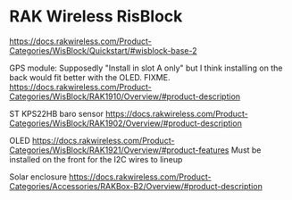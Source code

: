 # RAK Wireless RisBlock

https://docs.rakwireless.com/Product-Categories/WisBlock/Quickstart/#wisblock-base-2

GPS module:
Supposedly "Install in slot A only" but I think installing on the back would fit better with the OLED.  FIXME.
https://docs.rakwireless.com/Product-Categories/WisBlock/RAK1910/Overview/#product-description

ST KPS22HB
baro sensor
https://docs.rakwireless.com/Product-Categories/WisBlock/RAK1902/Overview/#product-description

OLED
https://docs.rakwireless.com/Product-Categories/WisBlock/RAK1921/Overview/#product-features
Must be installed on the front for the I2C wires to lineup

Solar enclosure
https://docs.rakwireless.com/Product-Categories/Accessories/RAKBox-B2/Overview/#product-description

